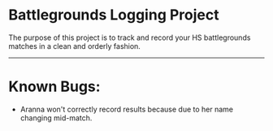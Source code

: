 ﻿# Battlegrounds Logging Project

The purpose of this project is to track and record your HS battlegrounds matches in a clean and orderly fashion.

------

# Known Bugs:

- Aranna won't correctly record results because due to her name changing mid-match.
